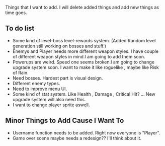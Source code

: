 Things that I want to add. I will delete added things and add new things as time goes.

**To do list**
-
- Some kind of level-boss level-rewards system. (Added Random level generation still working on  bosses and stuff.)
- Enemys and Player needs more different weapon styles. I have couple of different weapon styles in mind.I am going to add them soon.
- Powerups are weird. Speed one seems broken.I am going to change upgrade system soon. I want to make it like roguelike , maybe like 
Risk of Rain.
- Need bosses. Hardest part is visual design.
- Different enemy types.
- Need to improve menu UI.
- Some kind of stat system. Like Health , Damage , Critical Hit? ... New upgrade system will also need this.
- I want to change player sprite aswell.

**Minor Things to Add Cause I Want To**
-
- Username function needs to be added. Right now everyone is "Player".
- Game over scene maybe needs a redesign?? I'll think about it.
